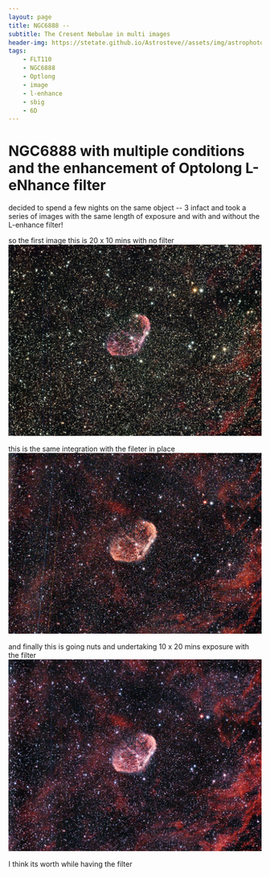 ```yaml
---
layout: page
title: NGC6888 -- 
subtitle: The Cresent Nebulae in multi images
header-img: https://stetate.github.io/Astrosteve//assets/img/astrophotos/10x20lEnh.jpg
tags: 
    - FLT110
    - NGC6888
    - Optlong
    - image
    - l-enhance
    - sbig
    - 6D
---
```

# NGC6888 with multiple conditions and the enhancement of Optolong L-eNhance filter

decided to spend a few nights on the same object -- 3 infact and took a series of images with the same length of exposure and with and without the L-enhance filter!

so the first image this is 20 x 10 mins with no filter 
![image][nofilter]

this is the same integration with the fileter in place 
![image][filter]

and finally this is going nuts and undertaking 10 x 20 mins exposure with the filter
![image][longfilter]

I think its worth while having the filter

[nofilter]:../assets/img/astrophotos/20x10nolEnh.jpg
[filter]:../assets/img/astrophotos/20x10lEnh.jpg
[longfilter]:../assets/img/astrophotos/10x20lEnh.jpg